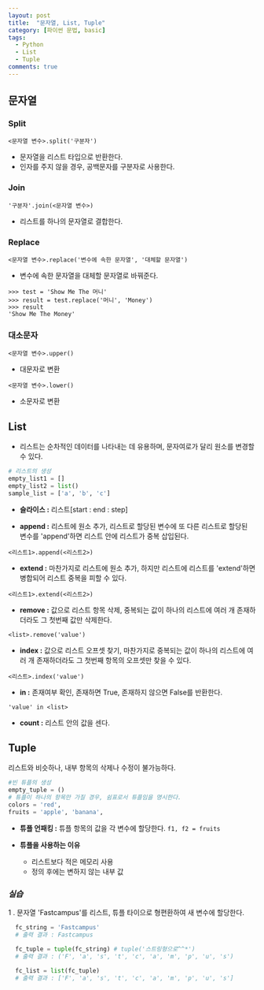 ```yaml
---
layout: post
title:  "문자열, List, Tuple"
category: [파이썬 문법, basic]
tags:
  - Python
  - List
  - Tuple
comments: true
---
```


## 문자열

### Split
`<문자열 변수>.split('구분자')`
- 문자열을 리스트 타입으로 반환한다.
- 인자를 주지 않을 경우, 공백문자를 구분자로 사용한다.

### Join
`'구분자'.join(<문자열 변수>)`
- 리스트를 하나의 문자열로 결합한다.

### Replace
`<문자열 변수>.replace('변수에 속한 문자열', '대체할 문자열')`
- 변수에 속한 문자열을 대체할 문자열로 바꿔준다.

```
>>> test = 'Show Me The 머니'
>>> result = test.replace('머니', 'Money')
>>> result
'Show Me The Money'
```

### 대소문자
`<문자열 변수>.upper()`
- 대문자로 변환

`<문자열 변수>.lower()`
- 소문자로 변환

## List
- 리스트는 순차적인 데이터를 나타내는 데 유용하며, 문자여로가 달리 원소를 변경할 수 있다.

```python
# 리스트의 생성
empty_list1 = []
empty_list2 = list()
sample_list = ['a', 'b', 'c']
```

- **슬라이스 :** 리스트[start : end : step]

- **append :** 리스트에 원소 추가, 리스트로 할당된 변수에 또 다른 리스트로 할당된 변수를 'append'하면 리스트 안에 리스트가 중복 삽입된다.

`<리스트1>.append(<리스트2>)`

- **extend :** 마찬가지로 리스트에 원소 추가, 하지만 리스트에 리스트를 'extend'하면 병합되어 리스트 중복을 피할 수 있다.

`<리스트1>.extend(<리스트2>)`  
<!-- 즉, 내용을 ` `하면 중복된 부분은 탈락된다. -->
- **remove :** 값으로 리스트 항목 삭제, 중복되는 값이 하나의 리스트에 여러 개 존재하더라도 그 첫번째 값만 삭제한다.

`<list>.remove('value')`

- **index :** 값으로 리스트 오프셋 찾기, 마찬가지로 중복되는 값이 하나의 리스트에 여러 개 존재하더라도 그 첫번째 항목의 오프셋만 찾을 수 있다.

`<리스트>.index('value')`

- **in :** 존재여부 확인, 존재하면 True, 존재하지 않으면 False를 반환한다.

`'value' in <list>`

- **count :** 리스트 안의 값을 센다.

## Tuple
리스트와 비슷하나, 내부 항목의 삭제나 수정이 불가능하다.

```python
#빈 튜플의 생성
empty_tuple = ()
# 튜플이 하나의 항목만 가질 경우, 쉼표로서 튜플임을 명시한다.
colors = 'red',
fruits = 'apple', 'banana',
```

- **튜플 언패킹 :** 튜플 항목의 값을 각 변수에 할당한다. `f1, f2 = fruits`

- **튜플을 사용하는 이유**
  - 리스트보다 적은 메모리 사용
  - 정의 후에는 변하지 않는 내부 값

### *실습*
1 . 문자열 'Fastcampus'를 리스트, 튜플 타이으로 형편환하여 새 변수에 할당한다.

```python
  fc_string = 'Fastcampus'
  # 출력 결과 : Fastcampus

  fc_tuple = tuple(fc_string) # tuple('스트링형으로^^*')
  # 출력 결과 : ('F', 'a', 's', 't', 'c', 'a', 'm', 'p', 'u', 's')

  fc_list = list(fc_tuple)
  # 출력 결과 : ['F', 'a', 's', 't', 'c', 'a', 'm', 'p', 'u', 's']
```
